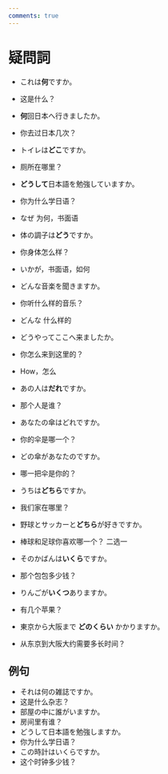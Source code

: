 ```yaml
---
comments: true
---
```


# 疑問詞

- これは**何**ですか。
- 这是什么？
- **何**回日本へ行きましたか。
- 你去过日本几次？
- トイレは**どこ**ですか。
- 厕所在哪里？

- **どうして**日本語を勉強していますか。
- 你为什么学日语？
- なぜ 为何，书面语

- 体の調子は**どう**ですか。
- 你身体怎么样？
- いかが，书面语，如何

- どんな音楽を聞きますか。
- 你听什么样的音乐？
- どんな 什么样的

- どうやってここへ来ましたか。
- 你怎么来到这里的？
- How，怎么

- あの人は**だれ**ですか。
- 那个人是谁？

- あなたの傘はどれですか。
- 你的伞是哪一个？
- どの傘があなたのですか。
- 哪一把伞是你的？
- うちは**どちら**ですか。
- 我们家在哪里？
- 野球とサッカーと**どちら**が好きですか。
- 棒球和足球你喜欢哪一个？ 二选一
- そのかばんは**いくら**ですか。
- 那个包包多少钱？
- りんごが**いくつ**ありますか。
- 有几个苹果？
- 東京から大阪まで **どのくらい** かかりますか。
- 从东京到大阪大约需要多长时间？

## 例句

- それは何の雑誌ですか。
- 这是什么杂志？
- 部屋の中に誰がいますか。
- 房间里有谁？
- どうして日本語を勉強しますか。
- 你为什么学日语？
- この時計はいくらですか。
- 这个时钟多少钱？

